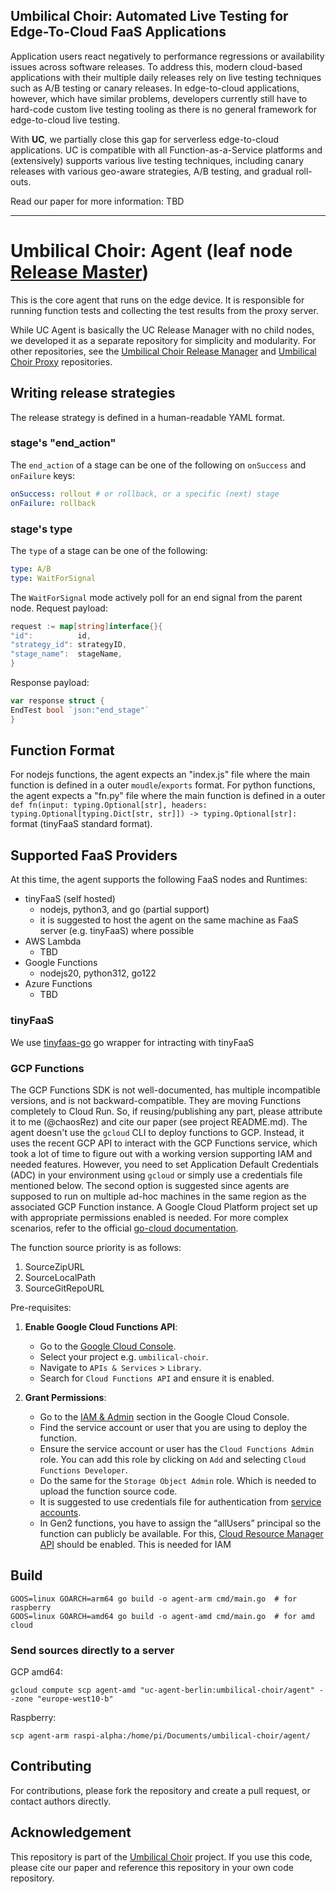 Umbilical Choir: Automated Live Testing for Edge-To-Cloud FaaS Applications
----------------
Application users react negatively to performance regressions or availability issues across software releases.
To address this, modern cloud-based applications with their multiple daily releases rely on live testing techniques such as A/B testing or canary releases.
In edge-to-cloud applications, however, which have similar problems, developers currently still have to hard-code custom live testing tooling as there is no general framework for edge-to-cloud live testing.

With **UC**, we partially close this gap for serverless edge-to-cloud applications.
UC is compatible with all Function-as-a-Service platforms and (extensively) supports various live testing techniques, including canary releases with various geo-aware strategies, A/B testing, and gradual roll-outs.

Read our paper for more information: TBD

----------------
# Umbilical Choir: Agent (leaf node [Release Master](https://github.com/ChaosRez/umbilical-choir-release-manager))
This is the core agent that runs on the edge device.
It is responsible for running function tests and collecting the test results from the proxy server.

While UC Agent is basically the UC Release Manager with no child nodes, we developed it as a separate repository for simplicity and modularity.
For other repositories, see the [Umbilical Choir Release Manager](https://github.com/ChaosRez/umbilical-choir-release-manager) and [Umbilical Choir Proxy](https://github.com/ChaosRez/umbilical-choir-proxy) repositories.

## Writing release strategies
The release strategy is defined in a human-readable YAML format.
### stage's "end_action"
The `end_action` of a stage can be one of the following on `onSuccess` and `onFailure` keys:
```yaml
onSuccess: rollout # or rollback, or a specific (next) stage 
onFailure: rollback
```
### stage's type
The `type` of a stage can be one of the following:
```yaml
type: A/B
type: WaitForSignal
```
The `WaitForSignal` mode actively poll for an end signal from the parent node.
Request payload:
```go
request := map[string]interface{}{
"id":          id,
"strategy_id": strategyID,
"stage_name":  stageName,
}
```
Response payload:
```go
var response struct {
EndTest bool `json:"end_stage"`
}
```

## Function Format
For nodejs functions, the agent expects an "index.js" file where the main function is defined in a outer `moudle`/`exports` format.
For python functions, the agent expects a "fn.py" file where the main function is defined in a outer `def fn(input: typing.Optional[str], headers: typing.Optional[typing.Dict[str, str]]) -> typing.Optional[str]:` format (tinyFaaS standard format).

## Supported FaaS Providers
At this time, the agent supports the following FaaS nodes and Runtimes:
- tinyFaaS (self hosted)
  - nodejs, python3, and go (partial support)
  - it is suggested to host the agent on the same machine as FaaS server (e.g. tinyFaaS) where possible
- AWS Lambda
  - TBD
- Google Functions
  - nodejs20, python312, go122
- Azure Functions
  - TBD

### tinyFaaS
We use [tinyfaas-go](https://github.com/ChaosRez/go-tinyfaas) go wrapper for intracting with tinyFaaS

### GCP Functions
The GCP Functions SDK is not well-documented, has multiple incompatible versions, and is not backward-compatible.
They are moving Functions completely to Cloud Run.
So, if reusing/publishing any part, please attribute it to me (@chaosRez) and cite our paper (see project README.md).
The agent doesn't use the `gcloud` CLI to deploy functions to GCP.
Instead, it uses the recent GCP API to interact with the GCP Functions service, which took a lot of time to figure out with a working version supporting IAM and needed features.
However, you need to set Application Default Credentials (ADC) in your environment using `gcloud` or simply use a credentials file mentioned below.
The second option is suggested since agents are supposed to run on multiple ad-hoc machines in the same region as the associated GCP Function instance.
A Google Cloud Platform project set up with appropriate permissions enabled is needed.
For more complex scenarios, refer to the official [go-cloud documentation](https://cloud.google.com/functions/docs/concepts/go-runtime).

The function source priority is as follows:
1. SourceZipURL
2. SourceLocalPath
3. SourceGitRepoURL

Pre-requisites:
1. **Enable Google Cloud Functions API**:
    - Go to the [Google Cloud Console](https://console.developers.google.com).
    - Select your project e.g. `umbilical-choir`.
    - Navigate to `APIs & Services` > `Library`.
    - Search for `Cloud Functions API` and ensure it is enabled.

2. **Grant Permissions**:
    - Go to the [IAM & Admin](https://console.cloud.google.com/iam-admin/iam) section in the Google Cloud Console.
    - Find the service account or user that you are using to deploy the function.
    - Ensure the service account or user has the `Cloud Functions Admin` role. You can add this role by clicking on `Add` and selecting `Cloud Functions Developer`.
    - Do the same for the `Storage Object Admin` role. Which is needed to upload the function source code.
    - It is suggested to use credentials file for authentication from [service accounts](https://console.cloud.google.com/iam-admin/serviceaccounts).
    - In Gen2 functions, you have to assign the “allUsers” principal so the function can publicly be available. For this, [Cloud Resource Manager API](https://console.cloud.google.com/apis/library/cloudresourcemanager.googleapis.com) should be enabled. This is needed for IAM 

## Build
```
GOOS=linux GOARCH=arm64 go build -o agent-arm cmd/main.go  # for raspberry
GOOS=linux GOARCH=amd64 go build -o agent-amd cmd/main.go  # for amd cloud
```
### Send sources directly to a server
GCP amd64:
```aiignore
gcloud compute scp agent-amd "uc-agent-berlin:umbilical-choir/agent" --zone "europe-west10-b"
```
Raspberry:
```aiignore
scp agent-arm raspi-alpha:/home/pi/Documents/umbilical-choir/agent/
```

## Contributing
For contributions, please fork the repository and create a pull request, or contact authors directly.

## Acknowledgement
This repository is part of the [Umbilical Choir](https://github.com/ChaosRez/umbilical-choir-core) project.
If you use this code, please cite our paper and reference this repository in your own code repository.